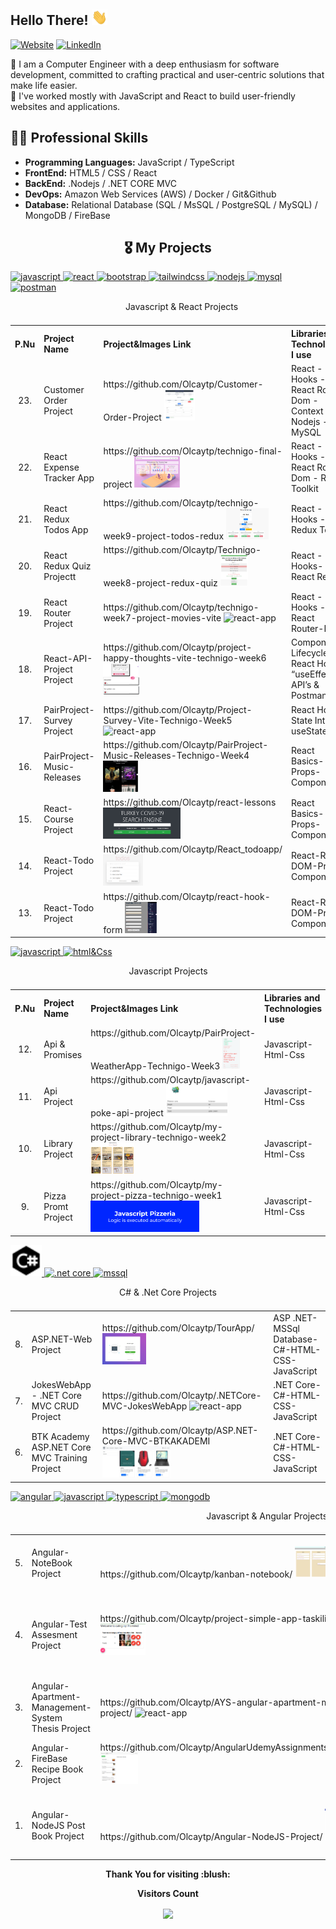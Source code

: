 <h2> Hello There! <img src="https://raw.githubusercontent.com/ABSphreak/ABSphreak/master/gifs/Hi.gif" height="25px"></h2>

[
![Website](https://img.shields.io/badge/Website-CC5500?style=for-the-badge&logo=&logoColor=white)](https://olcaytapan-portfolio.netlify.app/) [ ![LinkedIn](https://img.shields.io/badge/LinkedIn-4682B4?style=for-the-badge&logo=linkedin&logoColor=white)](https://www.linkedin.com/in/olcaytapan/)

📍 I am a Computer Engineer with a deep enthusiasm for software development, committed to crafting practical and user-centric solutions that make life easier.<br>
📍 I've worked mostly with JavaScript and React to build user-friendly websites and applications.<br>


## 👨‍💻 Professional Skills

-  **Programming Languages:** JavaScript / TypeScript  
-  **FrontEnd:** HTML5 / CSS / React 
-  **BackEnd:**  .Nodejs / .NET CORE MVC
-  **DevOps:**  Amazon Web Services (AWS) / Docker / Git&Github 
-  **Database:** Relational Database (SQL / MsSQL / PostgreSQL / MySQL) / MongoDB / FireBase

### <h2 align="center">&#127894; My Projects</h2>

<a href="#" target="_blank"> <img src="https://upload.wikimedia.org/wikipedia/commons/9/99/Unofficial_JavaScript_logo_2.svg" alt="javascript" height="50"/> </a>
<a href="#" target="_blank"> <img src="https://cdn.icon-icons.com/icons2/2415/PNG/512/react_original_wordmark_logo_icon_146375.png" alt="react" height="50"/> </a>
<a href="#" target="_blank"> <img src="https://upload.wikimedia.org/wikipedia/commons/b/b2/Bootstrap_logo.svg" alt="bootstrap" height="50"/> </a>
<a href="#" target="_blank"> <img src="https://upload.wikimedia.org/wikipedia/commons/d/d5/Tailwind_CSS_Logo.svg" alt="tailwindcss" height="50"/> </a>
<a href="#" target="_blank"> <img src="https://upload.wikimedia.org/wikipedia/commons/6/67/NodeJS.png" alt="nodejs" height="50"/> </a>
<a href="#" target="_blank"> <img src="https://upload.wikimedia.org/wikipedia/commons/0/0a/MySQL_textlogo.svg" alt="mysql" height="50"/> </a>
<a href="#" target="_blank"> <img src="https://upload.wikimedia.org/wikipedia/commons/c/c2/Postman_%28software%29.png" alt="postman" height="50"/> </a>

 <table>
<tr >
    <caption>Javascript & React Projects<caption>
    <th width="5%">P.Nu </th>
    <th align="left" width="20%">Project Name</th>
    <th align="left" width="40%">Project&Images Link</th>
    <th align="left" width="30%">Libraries and Technologies I use</th>
  
</tr>

<tr>
    <td align=center >23.</td>
    <td>Customer Order Project</td>
    <td>https://github.com/Olcaytp/Customer-Order-Project <img src="https://github.com/Olcaytp/Customer-Order-Project/blob/main/client/src/assets/dynamic-pdf-create.png" alt="react-app" height="50" />  </td> 
    <td> React - React Hooks - React Router Dom - Context API - Nodejs - MySQL </td>
</tr>
<tr>
    <td align=center >22.</td>
    <td>React Expense Tracker App</td>
    <td>https://github.com/Olcaytp/technigo-final-project <img src="https://github.com/Olcaytp/technigo-final-project/blob/main/src/assets/1.png" alt="react-app" height="50" />  </td> 
    <td> React - React Hooks - React Router Dom - Redux Toolkit </td>
</tr>
<tr>
    <td align=center >21.</td>
    <td>React Redux Todos App</td>
    <td>https://github.com/Olcaytp/technigo-week9-project-todos-redux <img src="https://github.com/Olcaytp/technigo-week9-project-todos-redux/blob/main/src/assets/2.png" alt="react-app" height="50" />  </td> 
    <td> React - React Hooks - Redux Toolkit </td>
</tr>
<tr>
    <td align=center >20.</td>
    <td>React Redux Quiz Projectt</td>
    <td>https://github.com/Olcaytp/Technigo-week8-project-redux-quiz <img src="https://github.com/Olcaytp/Technigo-week8-project-redux-quiz/blob/main/src/assets/2.png" alt="react-app" height="50" />  </td> 
    <td> React - React Hooks- React Redux </td>
</tr>
<tr>
    <td align=center >19.</td>
    <td>React Router Project</td>
    <td>https://github.com/Olcaytp/technigo-week7-project-movies-vite <img src="https://github.com/Olcaytp/technigo-week7-project-movies-vite/blob/main/src/assets/2.png" alt="react-app" height="50" />  </td> 
    <td> React - React Hooks - React Router-Dom </td>
</tr>
<tr>
    <td align=center >18.</td>
    <td>React-API-Project Project</td>
    <td>https://github.com/Olcaytp/project-happy-thoughts-vite-technigo-week6 <img src="https://github.com/Olcaytp/project-happy-thoughts-vite-technigo-week6/blob/main/src/assets/image.png" alt="react-app" height="50" />  </td> 
    <td>Component Lifecycle, React Hook “useEffect”, API’s & Postman </td>
</tr>
<tr>
    <td align=center >17.</td>
    <td>PairProject-Survey Project</td>
    <td>https://github.com/Olcaytp/Project-Survey-Vite-Technigo-Week5 <img src="https://github.com/Olcaytp/Project-Survey-Vite-Technigo-Week5/blob/main/src/assets/3.PNG" alt="react-app" height="50" />  </td> 
    <td>React Hook-State Intro-useState</td>
</tr>
<tr>
    <td align=center >16.</td>
    <td>PairProject-Music-Releases</td>
    <td>https://github.com/Olcaytp/PairProject-Music-Releases-Technigo-Week4 <img src="https://github.com/Olcaytp/PairProject-Music-Releases-Technigo-Week4/blob/main/src/assets/1.png" alt="react-app" height="50" />  </td> 
    <td>React Basics-Props-Components</td>
</tr>
<tr>
    <td align=center >15.</td>
    <td>React-Course Project</td>
    <td>https://github.com/Olcaytp/react-lessons <img src="https://github.com/Olcaytp/react-lessons/blob/master/src/img/lesson16.jpg" alt="react-app" height="50" />  </td> 
    <td>React Basics-Props-Components</td>
</tr>
<tr>
    <td align=center >14.</td>
    <td>React-Todo Project</td>
    <td>https://github.com/Olcaytp/React_todoapp/ 
    <img src="https://github.com/Olcaytp/React_todoapp/blob/master/public/todoapp.png" alt="react-app" height="50" /></td> 
    <td>React-React DOM-Props-Components</td>
</tr>
<tr>
    <td align=center >13.</td>
    <td>React-Todo Project</td>
    <td>https://github.com/Olcaytp/react-hook-form 
    <img src="https://github.com/Olcaytp/react-hook-form/blob/main/src/assets/Picture3.png" alt="react-app" height="50" /></td> 
    <td>React-React DOM-Props-Components</td>
</tr>
</table>

<a href="#" target="_blank"> <img src="https://upload.wikimedia.org/wikipedia/commons/9/99/Unofficial_JavaScript_logo_2.svg" alt="javascript" height="50"/> </a>
<a href="#" target="_blank"> <img src="https://upload.wikimedia.org/wikipedia/commons/1/10/CSS3_and_HTML5_logos_and_wordmarks.svg" alt="html&Css" height="50"/> </a>
 <table>
<tr >
    <caption>Javascript Projects<caption>
    <th width="5%">P.Nu </th>
    <th align="left" width="20%">Project Name</th>
    <th align="left" width="40%">Project&Images Link</th>
    <th align="left" width="30%">Libraries and Technologies I use</th>
  
</tr>
<tr>
    <td align=center >12.</td>
    <td>Api & Promises</td>
    <td>https://github.com/Olcaytp/PairProject-WeatherApp-Technigo-Week3 <img src="https://github.com/Olcaytp/PairProject-WeatherApp-Technigo-Week3/blob/main/img/1.png" alt="react-app" height="50" />  </td> 
    <td>Javascript-Html-Css</td>
</tr>
<tr>
    <td align=center >11.</td>
    <td>Api Project</td>
    <td>https://github.com/Olcaytp/javascript-poke-api-project <img src="https://github.com/Olcaytp/javascript-poke-api-project/blob/main/src/asset/image.png" alt="react-app" height="50" />  </td> 
    <td>Javascript-Html-Css</td>
</tr>
<tr>
    <td align=center >10.</td>
    <td>Library Project</td>
    <td>https://github.com/Olcaytp/my-project-library-technigo-week2 <img src="https://github.com/Olcaytp/my-react-project-library/blob/main/books-images/1.png" alt="react-app" height="50" />  </td> 
    <td>Javascript-Html-Css</td>
</tr>
<tr>
    <td align=center >9.</td>
    <td>Pizza Promt Project</td>
    <td>https://github.com/Olcaytp/my-project-pizza-technigo-week1 <img src="https://github.com/Olcaytp/my-project-pizza/blob/main/code/img/image.png" alt="react-app" height="50" />  </td> 
    <td>Javascript-Html-Css</td>
</tr>
</table>

<a href="#" target="_blank"> <img src="https://github.com/Olcaytp/Library_App/blob/master/Library_App/assets/c_sharp_icon.png" alt="csharp" height="50"/> </a>
<a href="#" target="_blank"> <img src="https://upload.wikimedia.org/wikipedia/commons/e/ee/.NET_Core_Logo.svg" alt=".net core" width="50"/> </a>
<a href="#" target="_blank"> <img src="https://upload.wikimedia.org/wikipedia/commons/9/99/Logo_M_SQL_Server.png" alt="mssql" width="50"/> </a>

<table>
<tr >
    <caption> C# & .Net Core Projects<caption>
    <td align=center >8.</td>
    <td>ASP.NET-Web Project</td>
    <td>https://github.com/Olcaytp/TourApp/<img src="https://github.com/Olcaytp/TourApp/blob/master/img/3.jpeg" alt="react-app" height="50" /></td> 
    <td>ASP .NET-MSSql Database-C#-HTML-CSS-JavaScript</td>
</tr>
<tr >
    <td align=center >7.</td>
    <td>JokesWebApp - .NET Core MVC CRUD Project</td>
    <td>https://github.com/Olcaytp/.NETCore-MVC-JokesWebApp <img src="https://user-images.githubusercontent.com/85984966/255951241-3c733a51-d25e-49d6-b193-585acf688894.jpeg" alt="react-app" height="50" /></td> 
    <td>.NET Core-C#-HTML-CSS-JavaScript</td>
</tr>
<tr >
    <td align=center >6.</td>
    <td>BTK Academy ASP.NET Core MVC Training Project</td>
    <td>https://github.com/Olcaytp/ASP.NET-Core-MVC-BTKAKADEMI <img src="https://github.com/Olcaytp/ASP.NET-Core-MVC-BTKAKADEMI/blob/main/StoreApp/wwwroot/img/readme.1.jpg" alt="react-app" height="50" /></td> 
    <td>.NET Core-C#-HTML-CSS-JavaScript</td>
</tr>
</table>

<a href="#" target="_blank"> <img src="https://upload.wikimedia.org/wikipedia/commons/c/cf/Angular_full_color_logo.svg" alt="angular" height="60"/> </a>
<a href="#" target="_blank"> <img src="https://upload.wikimedia.org/wikipedia/commons/9/99/Unofficial_JavaScript_logo_2.svg" alt="javascript" height="50"/> </a>
<a href="#" target="_blank"> <img src="https://upload.wikimedia.org/wikipedia/commons/1/1f/Typescript-logo.png" alt="typescript" height="50"/> </a>
<a href="#" target="_blank"> <img src="https://upload.wikimedia.org/wikipedia/commons/e/eb/Mongodb-ar21.svg" alt="mongodb" height="50"/> </a>

<table>
<tr >
    <caption> Javascript & Angular Projects<caption>
    <td align=center >5.</td>
    <td>Angular-NoteBook Project</td>
    <td>https://github.com/Olcaytp/kanban-notebook/ <img src="https://github.com/Olcaytp/kanban-notebook/blob/master/src/assets/2.jpeg" alt="react-app" height="50" /></td> 
    <td>Angular-JavaScript-HTML-Bulma Css Framework</td>
     
</tr>
<tr>
    <td align=center >4.</td>
    <td>Angular-Test Assesment Project</td>
    <td>https://github.com/Olcaytp/project-simple-app-taskilicious-ng-material-main/ <img src="https://github.com/Olcaytp/project-simple-app-taskilicious-ng-material-main/blob/master/src/assets/Details.png" alt="react-app" height="50" /></td> 
    <td>Angular-JavaScript-TypeScript-HTML-Angular Material Css Framework-Web Api</td>
</tr>
<tr>
    <td align=center >3.</td>
    <td>Angular-Apartment-Management-System Thesis Project</td>
    <td>https://github.com/Olcaytp/AYS-angular-apartment-management-system-thesis-project/ <img src="https://github.com/Olcaytp/AYS-angular-apartment-management-system-thesis-project/blob/master/src/assets/images/Apartment-Management-System.png" alt="react-app" height="50" /></td> 
    <td>Angular-JavaScript-TypeScript-HTML-FireBase</td>
</tr>
<tr>
    <td align=center >2.</td>
    <td>Angular-FireBase Recipe Book Project</td>
    <td>https://github.com/Olcaytp/AngularUdemyAssignments/tree/main/BasicCourseProject/ <img src="https://github.com/Olcaytp/AngularUdemyAssignments/blob/main/BasicCourseProject/src/assets/img/Recipe-Book.png" alt="react-app" height="50" /></td> 
    <td>Angular-JavaScript-TypeScript-HTML-FireBase</td>
</tr>
<tr>
    <td align=center >1.</td>
    <td>Angular-NodeJS Post Book Project</td>
    <td>https://github.com/Olcaytp/Angular-NodeJS-Project/ <img src="https://github.com/Olcaytp/Angular-NodeJS-Project/blob/master/src/assets/Post-Book.png" alt="react-app" height="50" /></td> 
    <td>Angular-JavaScript-TypeScript-HTML-NodeJS-MongoDB</td>
</tr>        
</table>

<p align="center"><b> Thank You for visiting :blush:</b></p>
<div align="center">
 <b style = {font-weight: 600}>Visitors Count</b>

<p align="center"><img align="center" src="https://profile-counter.glitch.me/{Olcaytp}/count.svg" /></p> 
<br>
</div> 



